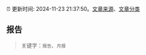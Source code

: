 :alarm_clock: 更新时间: 2024-11-23 21:37:50。[文章来源](/README.md)、[文章分类](/TAGS.md)

## 报告


> 关键字：`报告`、`月报`



